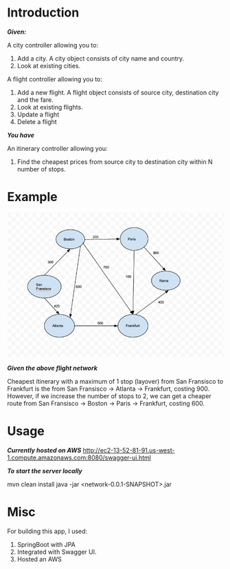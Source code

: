 # Introduction

***Given:***

A city controller allowing you to:
1. Add a city. A city object consists of city name and country.
2. Look at existing cities.

A flight controller allowing you to:
1. Add a new flight. A flight object consists of source city, destination city and the fare.
2. Look at existing flights.
3. Update a flight
4. Delete a flight

***You have***

An itinerary controller allowing you:
1. Find the cheapest prices from source city to destination city within N number of stops.

# Example

![Alt Flight Network](https://github.com/deekrishn/itinerary-calculator/blob/main/Flight.png)

***Given the above flight network***

Cheapest itinerary with a maximum of 1 stop (layover) from San Fransisco to Frankfurt is the from 
San Fransisco -> Atlanta -> Frankfurt, costing 900. However, if we increase the number of stops to 2, we can get a 
cheaper route from San Fransisco -> Boston -> Paris -> Frankfurt, costing 600.

# Usage

***Currently hosted on AWS***
http://ec2-13-52-81-91.us-west-1.compute.amazonaws.com:8080/swagger-ui.html  

***To start the server locally***

mvn clean install
java -jar <network-0.0.1-SNAPSHOT>.jar

# Misc
For building this app, I used:
1. SpringBoot with JPA
2. Integrated with Swagger UI.
3. Hosted an AWS
